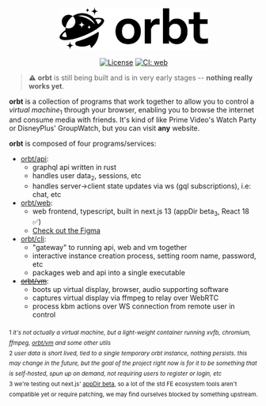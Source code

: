 <p align="center">
	<picture>
		<source media="(prefers-color-scheme: dark)" srcset="https://raw.githubusercontent.com/tsanga/orbt/master/docs/_assets/logo-long-w.png" width="300">
		<img src="https://raw.githubusercontent.com/tsanga/orbt/master/docs/_assets/logo-long-b.png" width="300">
	</picture>
</p>

<div align="center">

[![License][mit-badge]][mit-url]
[![CI: web][ci-web-badge]][ci-web-url]

<!--[![api][ci-api-badge]][ci-api-url] -->

[mit-badge]: https://img.shields.io/badge/license-MIT-indigo.svg
[mit-url]: LICENSE
[ci-web-badge]: https://github.com/tsanga/orbt/actions/workflows/web.yml/badge.svg
[ci-web-url]: https://github.com/tsanga/orbt/actions/workflows/web.yml
[ci-api-badge]: https://github.com/tsanga/orbt/actions/workflows/api.yml/badge.svg
[ci-api-url]: https://github.com/tsanga/orbt/actions/workflows/api.yml

</div>

> ⚠️ **orbt** is still being built and is in very early stages -- **nothing really works yet**.

**orbt** is a collection of programs that work together to allow you to control a _virtual machine_<sub>1</sub> through your browser, enabling you to browse the internet and consume media with friends. It's kind of like Prime Video's Watch Party or DisneyPlus' GroupWatch, but you can visit **any** website.

**orbt** is composed of four programs/services:

- [orbt/api](../api):
  - graphql api written in rust
  - handles user data<sub>2</sub>, sessions, etc
  - handles server->client state updates via ws (gql subscriptions), i.e: chat, etc
- [orbt/web](../web):
  - web frontend, typescript, built in next.js 13 (appDir beta<sub>3</sub>, React 18 ✅)
  - [Check out the Figma](https://www.figma.com/file/nUauBElRMVAg2BTo88rS3v/orbt.tv-design?node-id=183%3A1387&t=TAx1P52458OxiLqN-1)
- [orbt/cli](../cli):
  - "gateway" to running api, web and vm together
  - interactive instance creation process, setting room name, password, etc
  - packages web and api into a single executable
- ~~[orbt/vm](../vm)~~:
  - boots up virtual display, browser, audio supporting software
  - captures virtual display via ffmpeg to relay over WebRTC
  - process kbm actions over WS connection from remote user in control

<sub> 1 _it's not actually a virtual machine, but a light-weight container running xvfb, chromium, ffmpeg, [orbt/vm](../vm) and some other utils_ </sub>  
<sub> 2 _user data is short lived, tied to a single temporary orbt instance, nothing persists. this may change in the future, but the goal of the project right now is for it to be something that is self-hosted, spun up on demand, not requiring users to register or login, etc_</sub>  
<sub> 3 we're testing out next.js' [appDir beta](https://beta.nextjs.org/docs/getting-started), so a lot of the std FE ecosystem tools aren't compatible yet or require patching, we may find ourselves blocked by something upstream.</sub>
